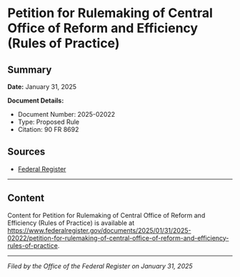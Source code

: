 # Petition for Rulemaking of Central Office of Reform and Efficiency (Rules of Practice)

## Summary

**Date:** January 31, 2025

**Document Details:**
- Document Number: 2025-02022
- Type: Proposed Rule
- Citation: 90 FR 8692

## Sources
- [Federal Register](https://www.federalregister.gov/documents/2025/01/31/2025-02022/petition-for-rulemaking-of-central-office-of-reform-and-efficiency-rules-of-practice)

---

## Content

Content for Petition for Rulemaking of Central Office of Reform and Efficiency (Rules of Practice) is available at https://www.federalregister.gov/documents/2025/01/31/2025-02022/petition-for-rulemaking-of-central-office-of-reform-and-efficiency-rules-of-practice.

---

*Filed by the Office of the Federal Register on January 31, 2025*
